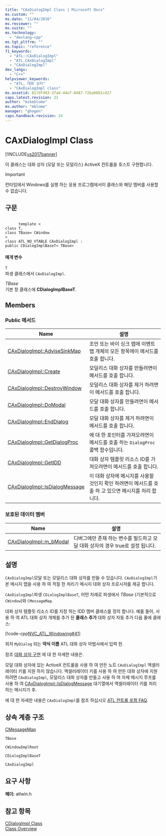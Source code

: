 ```yaml
---
title: "CAxDialogImpl Class | Microsoft Docs"
ms.custom: ""
ms.date: "11/04/2016"
ms.reviewer: ""
ms.suite: ""
ms.technology: 
  - "devlang-cpp"
ms.tgt_pltfrm: ""
ms.topic: "reference"
f1_keywords: 
  - "ATL::CAxDialogImpl"
  - "ATL.CAxDialogImpl"
  - "CAxDialogImpl"
dev_langs: 
  - "C++"
helpviewer_keywords: 
  - "ATL, 대화 상자"
  - "CAxDialogImpl class"
ms.assetid: 817df483-3fa8-44e7-8487-72ba0881cd27
caps.latest.revision: 21
author: "mikeblome"
ms.author: "mblome"
manager: "ghogen"
caps.handback.revision: 24
---
```

# CAxDialogImpl Class
[!INCLUDE[vs2017banner](../../assembler/inline/includes/vs2017banner.md)]

이 클래스는 대화 상자 \(모달 또는 모덜리스\) ActiveX 컨트롤을 호스트 구현합니다.  
  
> [!IMPORTANT]
>  런타임에서 Windows를 실행 하는 응용 프로그램에서이 클래스와 해당 멤버를 사용할 수 없습니다.  
  
## 구문  
  
```  
  
      template <  
class T,  
class TBase= CWindow  
>  
class ATL_NO_VTABLE CAxDialogImpl :  
public CDialogImplBaseT< TBase>  
```  
  
#### 매개 변수  
 `T`  
 파생 클래스에서 `CAxDialogImpl`.  
  
 *TBase*  
 기본 창 클래스에  **CDialogImplBaseT**.  
  
## Members  
  
### Public 메서드  
  
|Name|설명|  
|----------|--------|  
|[CAxDialogImpl::AdviseSinkMap](../Topic/CAxDialogImpl::AdviseSinkMap.md)|조언 또는 바이 싱크 맵에 이벤트 맵 개체의 모든 항목에이 메서드를 호출 합니다.|  
|[CAxDialogImpl::Create](../Topic/CAxDialogImpl::Create.md)|모덜리스 대화 상자를 만들려면이 메서드를 호출 합니다.|  
|[CAxDialogImpl::DestroyWindow](../Topic/CAxDialogImpl::DestroyWindow.md)|모덜리스 대화 상자를 제거 하려면이 메서드를 호출 합니다.|  
|[CAxDialogImpl::DoModal](../Topic/CAxDialogImpl::DoModal.md)|모달 대화 상자를 만들려면이 메서드를 호출 합니다.|  
|[CAxDialogImpl::EndDialog](../Topic/CAxDialogImpl::EndDialog.md)|모달 대화 상자를 제거 하려면이 메서드를 호출 합니다.|  
|[CAxDialogImpl::GetDialogProc](../Topic/CAxDialogImpl::GetDialogProc.md)|에 대 한 포인터를 가져오려면이 메서드를 호출 하는 `DialogProc` 콜백 함수입니다.|  
|[CAxDialogImpl::GetIDD](../Topic/CAxDialogImpl::GetIDD.md)|대화 상자 템플릿 리소스 ID를 가져오려면이 메서드를 호출 합니다.|  
|[CAxDialogImpl::IsDialogMessage](../Topic/CAxDialogImpl::IsDialogMessage.md)|이 대화 상자에 메시지를 사용할 것인지 확인 하려면이 메서드를 호출 하 고 있으면 메시지를 처리 합니다.|  
  
### 보호된 데이터 멤버  
  
|Name|설명|  
|----------|--------|  
|[CAxDialogImpl::m\_bModal](../Topic/CAxDialogImpl::m_bModal.md)|디버그에만 존재 하는 변수를 빌드하고 모달 대화 상자의 경우 true로 설정 됩니다.|  
  
## 설명  
 `CAxDialogImpl`모달 또는 모덜리스 대화 상자를 만들 수 있습니다.  `CAxDialogImpl`기본 메시지 맵을 사용 하 여 적절 한 처리기 메시지 대화 상자 프로시저를 제공 합니다.  
  
 `CAxDialogImpl`파생 `CDialogImplBaseT`, 어떤 차례로 파생에서  *TBase* \(기본적으로 `CWindow`\)와 `CMessageMap`.  
  
 대화 상자 템플릿 리소스 ID를 지정 하는 IDD 멤버 클래스를 정의 합니다.  예를 들어, 사용 하 여 ATL 대화 상자 개체를 추가 된  **클래스 추가** 대화 상자 자동 추가 다음 줄에 클래스:  
  
 [!code-cpp[NVC_ATL_Windowing#41](../../atl/codesnippet/CPP/caxdialogimpl-class_1.h)]  
  
 위치 `MyDialog` 되는  **약식 이름** ATL 대화 상자 마법사에서 입력 한.  
  
 참조  [대화 상자 구현](../../atl/implementing-a-dialog-box.md) 에 대 한 자세한 내용은.  
  
 모달 대화 상자에 있는 ActiveX 컨트롤을 사용 하 여 만든 노트 `CAxDialogImpl` 액셀러레이터 키를 지원 하지 않습니다.  액셀러레이터 키를 사용 하 여 만든 대화 상자에 지원 하려면 `CAxDialogImpl`, 모덜리스 대화 상자를 만들고 사용 하 여 자체 메시지 루프를 사용 하 여  [CAxDialogImpl::IsDialogMessage](../Topic/CAxDialogImpl::IsDialogMessage.md) 대기열에서 액셀러레이터 키를 처리 하는 메시지가 후.  
  
 에 대 한 자세한 내용은 `CAxDialogImpl`를 참조 하십시오  [ATL 컨트롤 포함 FAQ](../../atl/atl-control-containment-faq.md).  
  
## 상속 계층 구조  
 [CMessageMap](../../atl/reference/cmessagemap-class.md)  
  
 `TBase`  
  
 `CWindowImplRoot`  
  
 `CDialogImplBaseT`  
  
 `CAxDialogImpl`  
  
## 요구 사항  
 **헤더:**  atlwin.h  
  
## 참고 항목  
 [CDialogImpl Class](../../atl/reference/cdialogimpl-class.md)   
 [Class Overview](../../atl/atl-class-overview.md)